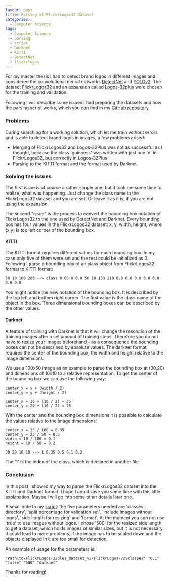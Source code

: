 ```yaml
---
layout: post
title: Parsing of FlickrLogos32 dataset
categories: 
  - Computer Science
tags:
  - Computer Science
  - parsing
  - script
  - Darknet
  - KITTI
  - DetectNet
  - flickrlogos
---
```


For my master thesis I had to detect brand logos in different images and considered the convolutional neural networks [DetectNet](https://devblogs.nvidia.com/parallelforall/detectnet-deep-neural-network-object-detection-digits/) and [YOLOv2](https://pjreddie.com/darknet/yolo/). The dataset [FlickrLogos32](http://www.multimedia-computing.de/flickrlogos/) and an expansion called [Logos-32plus](http://www.ivl.disco.unimib.it/activities/logo-recognition/) were chosen for the training and validation.

Following I will describe some issues I had preparing the datasets and how the parsing script works, which you can find in my [GitHub repository](https://github.com/cfloeth/Tools/blob/master/ParseFlickrLogos.cs).

### Problems

During searching for a working solution, which let me train without errors and is able to detect brand logos in images, a few problems arised:

* Merging of FlickrLogos32 and Logos-32Plus was not as successful as I thought, because the class 'guinness' was written with just one 'n' in FlickrLogos32, but correctly in Logos-32Plus
* Parsing to the KITTI format and the format used by Darknet

### Solving the issues

The first issue is of course a rather simple one, but it took me some time to realize, what was happening. Just change the class name in the FlickrLogos32 dataset and you are set. Or leave it as it is, if you are not using the expansion.

The second "issue" is the process to convert the bounding box notation of FlickrLogos32 to the one used by DetectNet and Darknet. Every bounding box has four values in the FlickrLogos32 dataset: x, y, width, height, where (x,y) is top left corner of the bounding box.

#### KITTI

The KITTI format requires different values for each bounding box. In my case only five of them were set and the rest could be initialized as 0. Following I parse a bounding box of an class object from FlickrLogos32 format to KITTI format:

	50 10 100 200 --> class 0.00 0 0.0 50 10 150 210 0.0 0.0 0.0 0.0 0.0 0.0 0.0

You might notice the new notation of the bounding box. It is described by the top left and bottom right corner. The first value is the class name of the object in the box. Three dimensional bounding boxes can be described by the other values.

#### Darknet

A feature of training with Darknet is that it will change the resolution of the training images after a set amount of training steps. Therefore you do not have to resize your images beforehand - as a consequence the bounding boxes can not be described by absolute values. The darknet format requires the center of the bounding box, the width and height relative to the image dimensions.

We use a 100x50 image as an example to parse the bounding box at (30,20) and dimensions of 10x10 to a relative representation. To get the center of the bounding box we can use the following way:

	center_x = x + (width / 2)
	center_y = y + (height / 2)

	center_x = 30 + (10 / 2) = 35
	center_y = 20 + (10 / 2) = 25

With the center and the bounding box dimensions it is possible to calculate the values relative to the image dimensions:

	center_x = 35 / 100 = 0.35
	center_y = 25 / 50 = 0.5
	width = 10 / 100 = 0.1
	height = 10 / 50 = 0.2

	30 20 10 10 --> 1 0.35 0.5 0.1 0.2

The '1' is the index of the class, which is declared in another file.

### Conclusion

In this post I showed my way to parse the FlickrLogos32 dataset into the KITTI and Darknet format. I hope I could save you some time with this little explanation. Maybe I will go into some other details later one.

A small note to my [script](https://github.com/cfloeth/Tools/blob/master/ParseFlickrLogos.cs): the five parameters needed are 'classes directory', 'split percentage for validation set', 'include images without logos', 'side length for resizing' and 'format'. At the moment you can not use 'true' to use images without logos. I chose '500' for the resized side length to get a dataset, which holds images of similar sizes, but it is not necessary. It could lead to more problems, if the image has to be scaled down and the objects displayed in it are too small for detection. 

An example of usage for the parameters is:


	"Path\to\FlickrLogos-32plus_dataset_v2\FlickrLogos-v2\classes" "0.1" "false" "500" "darknet"


Thanks for reading!
